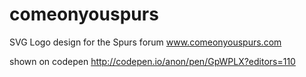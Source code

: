 # comeonyouspurs
SVG Logo design for the Spurs forum www.comeonyouspurs.com

shown on codepen
http://codepen.io/anon/pen/GpWPLX?editors=110
